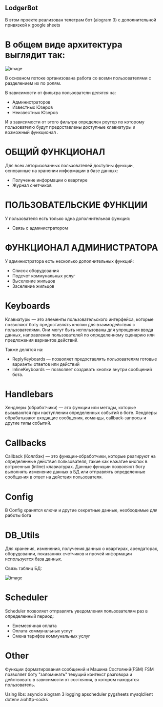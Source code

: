 ## LodgerBot
В этом проекте реализован телеграм бот (aiogram 3) с дополнительной привязкой к google sheets

# В общем виде архитектура выглядит так:

![image](https://github.com/user-attachments/assets/12467ff8-74ba-4bb5-bbd2-58eb7622b37f)

В основном потоке организована работа со всеми пользователями с разделением их по ролям.

В зависимости от фильтра пользователи делятся на:
 - Администраторов
 - Известных Юзеров
 - Неизвестных Юзеров

И в зависимости от этого фильтра определен роутер по которому пользователю будут предоставлены доступные клавиатуры и возможный функционал .

# ОБЩИЙ ФУНКЦИОНАЛ
Для всех авторизованных пользователей доступны функции, основанные на хранении информации в базе данных:
 - Получение информации о квартире
 - Журнал счетчиков

# ПОЛЬЗОВАТЕЛЬСКИЕ ФУНКЦИИ
У пользователя есть только одна дополнительная функция:
 - Связь с администратором

# ФУНКЦИОНАЛ АДМИНИСТРАТОРА
У администратора есть несколько дополнительных функций:
 - Список оборудования
 - Подсчет коммунальных услуг 
 - Выселение жильцов
 - Заселение жильцов

# Keyboards
Клавиатуры  — это элементы пользовательского интерфейса, которые позволяют боту предоставлять кнопки для взаимодействия с пользователями. 
Они могут быть использованы для упрощения ввода данных, направления пользователей по определенному сценарию или предложения вариантов действий.

Также делятся на:
  - ReplyKeyboards — позволяет предоставлять пользователям готовые варианты ответов или действий
  - InlineKeyboards — позволяет создавать кнопки внутри сообщений бота.

# Handlebars
Хендлеры (обработчики) — это функции или методы, которые вызываются при наступлении определенных событий в боте. 
Хендлеры обрабатывают входящие сообщения, команды, callback-запросы и другие типы событий.

# Callbacks
Callback (Коллбэк) — это функции-обработчики, которые реагируют на определенные действия пользователя, такие как нажатие кнопок в встроенных (inline) клавиатурах. 
Данные функции позволяют боту выполнять изменение данных в БД или отправлять определенные сообщения в ответ на действия пользователя.

# Config
В Config хранятся ключи и другие секретные данные, необходимые для работы бота

# DB_Utils
Для хранения, изменения, получения данных о квартирах, арендаторах, оборудовании, показаниях счетчиков и прочей информации используется база данных.

Связь таблиц БД:

![image](https://github.com/user-attachments/assets/5d6b2680-8adb-4b4d-a9c0-f4b7acf5f710)

# Scheduler
Scheduler позволяет отправлять уведомления пользователям раз в определенный период:
  - Ежемесячная оплата
  - Оплата коммунальных услуг
  - Смена тарифов коммунальных услуг

# Other
Функции форматирования сообщений и Машина Состояний(FSM)
FSM позволяет боту "запоминать" текущий контекст разговора и действовать в зависимости от состояния, в котором находится пользователь.

Using libs: asyncio aiogram 3 logging apscheduler pygsheets mysqlclient dotenv aiohttp-socks
